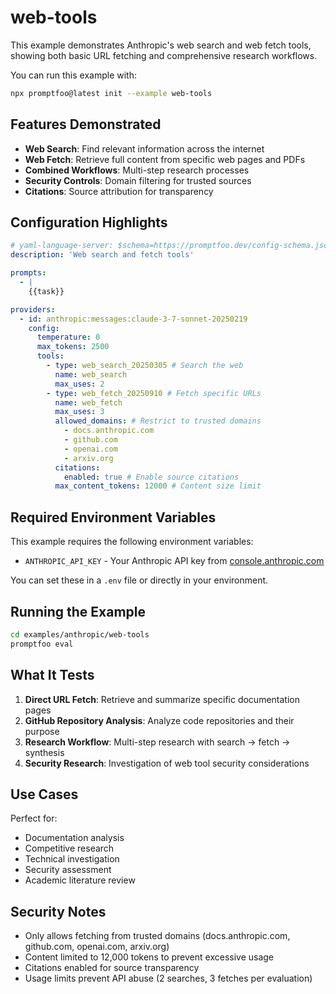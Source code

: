 # web-tools

This example demonstrates Anthropic's web search and web fetch tools, showing both basic URL fetching and comprehensive research workflows.

You can run this example with:

```bash
npx promptfoo@latest init --example web-tools
```

## Features Demonstrated

- **Web Search**: Find relevant information across the internet
- **Web Fetch**: Retrieve full content from specific web pages and PDFs
- **Combined Workflows**: Multi-step research processes
- **Security Controls**: Domain filtering for trusted sources
- **Citations**: Source attribution for transparency

## Configuration Highlights

```yaml
# yaml-language-server: $schema=https://promptfoo.dev/config-schema.json
description: 'Web search and fetch tools'

prompts:
  - |
    {{task}}

providers:
  - id: anthropic:messages:claude-3-7-sonnet-20250219
    config:
      temperature: 0
      max_tokens: 2500
      tools:
        - type: web_search_20250305 # Search the web
          name: web_search
          max_uses: 2
        - type: web_fetch_20250910 # Fetch specific URLs
          name: web_fetch
          max_uses: 3
          allowed_domains: # Restrict to trusted domains
            - docs.anthropic.com
            - github.com
            - openai.com
            - arxiv.org
          citations:
            enabled: true # Enable source citations
          max_content_tokens: 12000 # Content size limit
```

## Required Environment Variables

This example requires the following environment variables:

- `ANTHROPIC_API_KEY` - Your Anthropic API key from [console.anthropic.com](https://console.anthropic.com/settings/keys)

You can set these in a `.env` file or directly in your environment.

## Running the Example

```bash
cd examples/anthropic/web-tools
promptfoo eval
```

## What It Tests

1. **Direct URL Fetch**: Retrieve and summarize specific documentation pages
2. **GitHub Repository Analysis**: Analyze code repositories and their purpose
3. **Research Workflow**: Multi-step research with search → fetch → synthesis
4. **Security Research**: Investigation of web tool security considerations

## Use Cases

Perfect for:

- Documentation analysis
- Competitive research
- Technical investigation
- Security assessment
- Academic literature review

## Security Notes

- Only allows fetching from trusted domains (docs.anthropic.com, github.com, openai.com, arxiv.org)
- Content limited to 12,000 tokens to prevent excessive usage
- Citations enabled for source transparency
- Usage limits prevent API abuse (2 searches, 3 fetches per evaluation)
